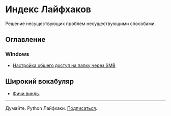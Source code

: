 # Индекс Лайфхаков
Решение несуществующих проблем несуществующими способами.

## Оглавление
### Windows
- [Настройка общего доступ на папку через SMB](public/windows/01_folder_share_via_smb.md)

## Широкий вокабуляр
- [Фичи винды](vocabular.md#фичи-винды)

<!-- footer -->
***
Думайте. Python Лайфхаки. [Подписаться](https://vk.com/pybug).
